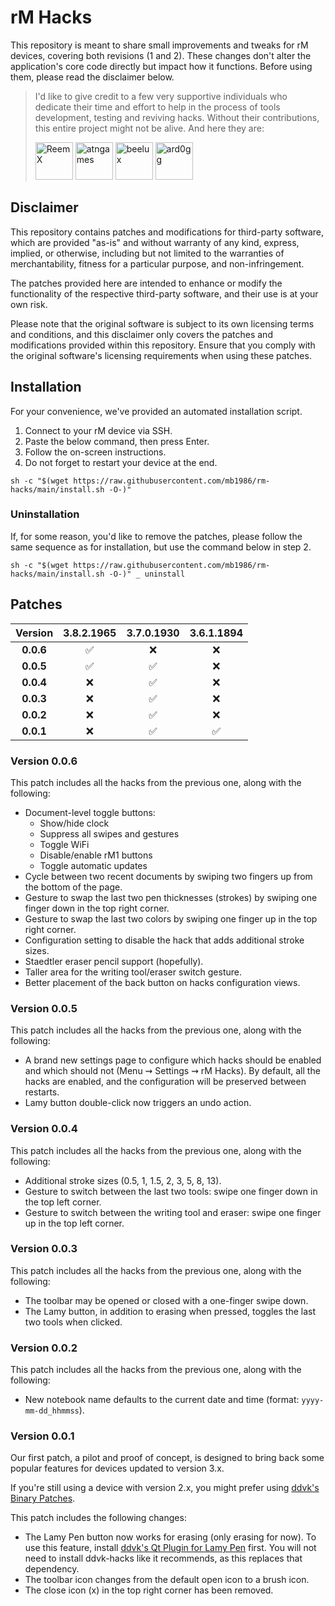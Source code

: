 # rM Hacks

This repository is meant to share small improvements and tweaks for rM devices,
covering both revisions (1 and 2).
These changes don't alter the application's core code directly
but impact how it functions.
Before using them, please read the disclaimer below.

> I'd like to give credit to a few very supportive individuals who dedicate their
> time and effort to help in the process of tools development, testing and
> reviving hacks. Without their contributions, this entire project might not be
> alive. And here they are:
>
> [<img src="https://github.com/ReemX.png" alt="ReemX" width="60"/>](https://github.com/ReemX)
> [<img src="https://github.com/atngames.png" alt="atngames" width="60"/>](https://github.com/atngames)
> [<img src="https://github.com/beelux.png" alt="beelux" width="60"/>](https://github.com/beelux)
> [<img src="https://github.com/ard0gg.png" alt="ard0gg" width="60"/>](https://github.com/ard0gg)

## Disclaimer

This repository contains patches and modifications for third-party software,
which are provided "as-is" and without warranty of any kind, express, implied,
or otherwise, including but not limited to the warranties of merchantability,
fitness for a particular purpose, and non-infringement.

The patches provided here are intended to enhance or modify the functionality of
the respective third-party software, and their use is at your own risk.

Please note that the original software is subject to its own licensing terms
and conditions, and this disclaimer only covers the patches and modifications
provided within this repository. Ensure that you comply with the original
software's licensing requirements when using these patches.

## Installation

For your convenience, we've provided an automated installation script.

1. Connect to your rM device via SSH.
2. Paste the below command, then press Enter.
3. Follow the on-screen instructions.
4. Do not forget to restart your device at the end.

```shell
sh -c "$(wget https://raw.githubusercontent.com/mb1986/rm-hacks/main/install.sh -O-)"
```

### Uninstallation

If, for some reason, you'd like to remove the patches,
please follow the same sequence as for installation,
but use the command below in step 2.

```shell
sh -c "$(wget https://raw.githubusercontent.com/mb1986/rm-hacks/main/install.sh -O-)" _ uninstall
```

## Patches

| Version |    3.8.2.1965    |    3.7.0.1930    |    3.6.1.1894    |
|  :---:  |       :---:      |       :---:      |       :---:      |
|**0.0.6**|:white_check_mark:|        :x:       |        :x:       |
|**0.0.5**|:white_check_mark:|:white_check_mark:|        :x:       |
|**0.0.4**|        :x:       |:white_check_mark:|        :x:       |
|**0.0.3**|        :x:       |:white_check_mark:|        :x:       |
|**0.0.2**|        :x:       |:white_check_mark:|        :x:       |
|**0.0.1**|        :x:       |:white_check_mark:|:white_check_mark:|

### Version 0.0.6

This patch includes all the hacks from the previous one, along with the following:

- Document-level toggle buttons:
  - Show/hide clock
  - Suppress all swipes and gestures
  - Toggle WiFi
  - Disable/enable rM1 buttons
  - Toggle automatic updates
- Cycle between two recent documents by swiping two fingers up from the bottom of the page.
- Gesture to swap the last two pen thicknesses (strokes) by swiping one finger down in the top right corner.
- Gesture to swap the last two colors by swiping one finger up in the top right corner.
- Configuration setting to disable the hack that adds additional stroke sizes.
- Staedtler eraser pencil support (hopefully).
- Taller area for the writing tool/eraser switch gesture.
- Better placement of the back button on hacks configuration views.

### Version 0.0.5

This patch includes all the hacks from the previous one, along with the following:

- A brand new settings page to configure which hacks should be enabled and which should not (Menu &#8669; Settings &#8669; rM Hacks).
  By default, all the hacks are enabled, and the configuration will be preserved between restarts.
- Lamy button double-click now triggers an undo action.

### Version 0.0.4

This patch includes all the hacks from the previous one, along with the following:

- Additional stroke sizes (0.5, 1, 1.5, 2, 3, 5, 8, 13).
- Gesture to switch between the last two tools: swipe one finger down in the top left corner.
- Gesture to switch between the writing tool and eraser: swipe one finger up in the top left corner.

### Version 0.0.3

This patch includes all the hacks from the previous one, along with the following:

- The toolbar may be opened or closed with a one-finger swipe down.
- The Lamy button, in addition to erasing when pressed, toggles the last two tools when clicked.

### Version 0.0.2

This patch includes all the hacks from the previous one, along with the following:

- New notebook name defaults to the current date and time (format: `yyyy-mm-dd_hhmmss`).

### Version 0.0.1

Our first patch, a pilot and proof of concept, is designed to bring back some
popular features for devices updated to version 3.x.

If you're still using a device with version 2.x, you might prefer using
[ddvk's Binary Patches](https://github.com/ddvk/remarkable-hacks).

This patch includes the following changes:

- The Lamy Pen button now works for erasing (only erasing for now).
  To use this feature, install
  [ddvk's Qt Plugin for Lamy Pen](https://github.com/ddvk/remarkable-stylus) first. You will not need to install ddvk-hacks like it recommends, as this replaces that dependency.
- The toolbar icon changes from the default open icon to a brush icon.
- The close icon (x) in the top right corner has been removed.
